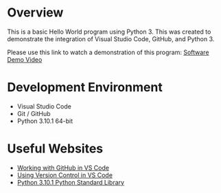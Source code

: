 # Overview

This is a basic Hello World program using Python 3. This was created to demonstrate the integration of Visual Studio Code, GitHub, and Python 3. 

Please use this link to watch a demonstration of this program: [Software Demo Video](https://youtu.be/-KOETZCT7Fg)

# Development Environment

* Visual Studio Code
* Git / GitHub
* Python 3.10.1 64-bit

# Useful Websites

* [Working with GitHub in VS Code](https://code.visualstudio.com/docs/editor/github)
* [Using Version Control in VS Code](https://code.visualstudio.com/docs/editor/versioncontrol)
* [Python 3.10.1 Python Standard Library](https://docs.python.org/3/library/index.html)